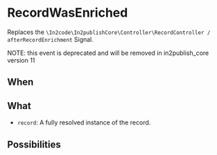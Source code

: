 # RecordWasEnriched

Replaces the `\In2code\In2publishCore\Controller\RecordController / afterRecordEnrichment` Signal.

NOTE: this event is deprecated and will be removed in in2publish_core version 11

## When

## What

* `record`: A fully resolved instance of the record.

## Possibilities
